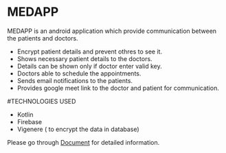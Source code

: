 # MEDAPP
MEDAPP is an android application which provide communication between the patients and doctors.
 - Encrypt patient details and prevent othres to see it.
 - Shows necessary patient details to the doctors.
 - Details can be shown only if doctor enter valid key.
 - Doctors able to schedule the appointments.
 - Sends email notifications to the patients.
 - Provides google meet link to the doctor and patient for communication.

#TECHNOLOGIES USED

 - Kotlin
 - Firebase
 - Vigenere ( to encrypt the data in database)
 
 Please go through [Document](https://github.com/shanureddy4/MEDAPP/blob/master/Document.pdf "Document") for detailed information.
